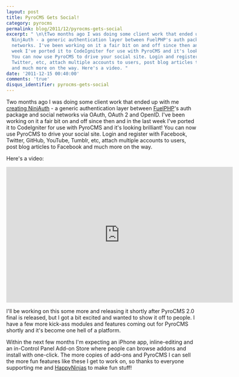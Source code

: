 ```yaml
---
layout: post
title: PyroCMS Gets Social!
category: pyrocms
permalink: blog/2011/12/pyrocms-gets-social
excerpt: " \n\tTwo months ago I was doing some client work that ended up with me creating
  NinjAuth - a generic authentication layer between FuelPHP's auth package and social
  networks. I've been working on it a fair bit on and off since then and in the last
  week I've ported it to CodeIgniter for use with PyroCMS and it's looking brilliant!
  You can now use PyroCMS to drive your social site. Login and register with Facebook,
  Twitter, etc, attach multiple accounts to users, post blog articles to Facebook
  and much more on the way. Here's a video. "
date: '2011-12-15 00:40:00'
comments: 'true'
disqus_identifier: pyrocms-gets-social
---
```


Two months ago I was doing some client work that ended up with me [creating NinjAuth](/blog/2011/09/ninjauth-social-integration-php) - a generic authentication layer between [FuelPHP](http://fuelphp.com/)'s auth package and social networks via OAuth, OAuth 2 and OpenID. I've been working on it a fair bit on and off since then and in the last week I've ported it to CodeIgniter for use with PyroCMS and it's looking brilliant! You can now use PyroCMS to drive your social site. Login and register with Facebook, Twitter, GitHub, YouTube, Tumblr, etc, attach multiple accounts to users, post blog articles to Facebook and much more on the way.

Here's a video:

<p><iframe allowfullscreen="" frameborder="0" height="360" mozallowfullscreen="" src="http://player.vimeo.com/video/33459969?color=ff9933" webkitallowfullscreen="" width="600"></iframe></p>

I'll be working on this some more and releasing it shortly after PyroCMS 2.0 final is released, but I got a bit excited and wanted to show it off to people. I have a few more kick-ass modules and features coming out for PyroCMS shortly and it's become one hell of a platform.

Within the next few months I'm expecting an iPhone app, inline-editing and an in-Control Panel Add-on Store where people can browse addons and install with one-click. The more copies of add-ons and PyroCMS I can sell the more fun features like these I get to work on, so thanks to everyone supporting me and [HappyNinjas](http://happyninjas.com/) to make fun stuff!